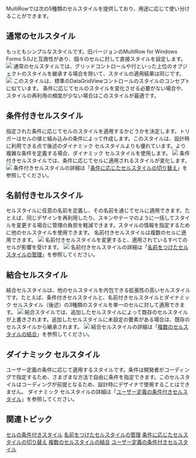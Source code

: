 MultiRowでは次の5種類のセルスタイルを提供しており、用途に応じて使い分けることができます。

## 通常のセルスタイル

もっともシンプルなスタイルです。旧バージョンのMultiRow for Windows Forms 5.0Jと互換性があり、個々のセルに対して直接スタイルを設定します。
![](/DOCUMENT_SITE_LINK_PREFIX_HERE/document-site-files/images/f148c511-6e98-4b55-9904-150a375d5825/images/userguide/conditionalcellstyle_list_normalcellstyle_01.png)
通常のセルスタイルでは、グリッドコントロールや行といった上位のオブジェクトのスタイルを継承する場合を除いて、スタイルの適用結果は同じです。
![](/DOCUMENT_SITE_LINK_PREFIX_HERE/document-site-files/images/f148c511-6e98-4b55-9904-150a375d5825/images/userguide/conditionalcellstyle_list_normalcellstyle_02.png)
このスタイルは、標準のDataGridViewコントロールのスタイルのコンセプトに似ています。
条件に応じてセルのスタイルを変化させる必要がない場合や、スタイルの再利用の頻度が少ない場合はこのスタイルが最適です。

## 条件付きセルスタイル

指定された条件に応じてセルのスタイルを適用するかどうかを決定します。トリガーはセルの値と組み込みの条件によって作成します。このスタイルは、設計時に利用できる点で後述のダイナミック セルスタイルよりも優れています。より複雑な条件を定義する場合、ダイナミック セルスタイルを使用します。
![](/DOCUMENT_SITE_LINK_PREFIX_HERE/document-site-files/images/f148c511-6e98-4b55-9904-150a375d5825/images/userguide/conditionalcellstyle_list_conditionalcellstyle_01.png)
条件付きセルスタイルでは、条件に応じてセルに適用されるスタイルが変化します。
![](/DOCUMENT_SITE_LINK_PREFIX_HERE/document-site-files/images/f148c511-6e98-4b55-9904-150a375d5825/images/userguide/conditionalcellstyle_list_conditionalcellstyle_02.png)
条件付きセルスタイルの詳細は「[条件に応じたセルスタイルの切り替え](gcdocsite__documentlink?toc-item-id=32f40f84-484f-47a3-8239-84305b04ee70)」を参照してください。

## 名前付きセルスタイル

セルスタイルに任意の名前を定義し、その名前を通じてセルに適用できます。たとえば、同じデザインを再利用したり、スキンやテーマのように一括してスタイルを変更する場合に管理の負担を軽減できます。スタイルの情報を指定するために他のセルスタイルを使用できます。
名前付きセルスタイルは複数のセルに適用できます。
![](/DOCUMENT_SITE_LINK_PREFIX_HERE/document-site-files/images/f148c511-6e98-4b55-9904-150a375d5825/images/userguide/conditionalcellstyle_list_namedcellstyle_01.png)
名前付きセルスタイルを変更すると、適用されているすべてのセルが影響を受けます。
![](/DOCUMENT_SITE_LINK_PREFIX_HERE/document-site-files/images/f148c511-6e98-4b55-9904-150a375d5825/images/userguide/conditionalcellstyle_list_namedcellstyle_02.png)
名前付きセルスタイルの詳細は「[名前をつけたセルスタイルの管理](gcdocsite__documentlink?toc-item-id=50adce7c-d89a-41bf-9e30-ced239e961ff)」を参照してください。

## 結合セルスタイル

結合セルスタイルは、他のセルスタイルを内包できる拡張性の高いセルスタイルです。たとえば、条件付きセルスタイルと、名前付きセルスタイルとダイナミック セルスタイル（後述）の3種類のスタイルを単一のセルに対して適用できます。
![](/DOCUMENT_SITE_LINK_PREFIX_HERE/document-site-files/images/f148c511-6e98-4b55-9904-150a375d5825/images/userguide/conditionalcellstyle_list_combinedcellstyle_01.png)
結合スタイルでは、追加したセルスタイルによって既存のセルスタイルが上書きされます。追加したセルスタイルに未設定の要素がある場合は、既存のセルスタイルから継承されます。
![](/DOCUMENT_SITE_LINK_PREFIX_HERE/document-site-files/images/f148c511-6e98-4b55-9904-150a375d5825/images/userguide/conditionalcellstyle_list_combinedcellstyle_02.png)
結合セルスタイルの詳細は「[複数のセルスタイルの結合](gcdocsite__documentlink?toc-item-id=debc9bb0-7760-4c57-ad5c-f273cfca5002)」を参照してください。

## ダイナミック セルスタイル

ユーザー定義の条件に応じて適用するスタイルです。条件は開発者がコーディングで指定するため、さまざまな方法で自由に条件を指定できます。このセルスタイルはコーディングが前提となるため、設計時にデザイナで使用することはできません。
ダイナミック セルスタイルの詳細は「[ユーザー定義の条件付きセルスタイル](gcdocsite__documentlink?toc-item-id=27e7cfce-bf30-4f42-a775-265ca5c09707)」を参照してください。

## 関連トピック

[セルの条件付きスタイル](gcdocsite__documentlink?toc-item-id=744d998f-bf25-4852-904f-8708d6786740)
[名前をつけたセルスタイルの管理](gcdocsite__documentlink?toc-item-id=50adce7c-d89a-41bf-9e30-ced239e961ff)
[条件に応じたセルスタイルの切り替え](gcdocsite__documentlink?toc-item-id=32f40f84-484f-47a3-8239-84305b04ee70)
[複数のセルスタイルの結合](gcdocsite__documentlink?toc-item-id=debc9bb0-7760-4c57-ad5c-f273cfca5002)
[ユーザー定義の条件付きセルスタイル](gcdocsite__documentlink?toc-item-id=27e7cfce-bf30-4f42-a775-265ca5c09707)